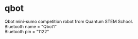 # qbot
Qbot mini-sumo competition robot from Quantum STEM School.<br>
Bluetooth name = "Qbot1"<br>
Bluetooth pin  = "1122"<br>
